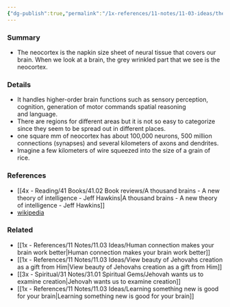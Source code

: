 ```yaml
---
{"dg-publish":true,"permalink":"/1x-references/11-notes/11-03-ideas/the-neocortex-is-the-center-of-intelligence-in-our-brains/","title":"The neocortex is the center of intelligence in our brains","noteIcon":""}
---
```



### Summary
- The neocortex is the napkin size sheet of neural tissue that covers our brain. When we look at a brain, the grey wrinkled part that we see is the neocortex.

### Details
- It handles higher-order brain functions such as sensory perception, cognition, generation of motor commands spatial reasoning and language.
- There are regions for different areas but it is not so easy to categorize since they seem to be spread out in different places.
- one square mm of neocortex has about 100,000 neurons, 500 million connections (synapses) and several kilometers of axons and dendrites.
- Imagine a few kilometers of wire squeezed into the size of a grain of rice.

### References
- [[4x - Reading/41 Books/41.02 Book reviews/A thousand brains - A new theory of intelligence - Jeff Hawkins\|A thousand brains - A new theory of intelligence - Jeff Hawkins]]
- [wikipedia](https://en.wikipedia.org/wiki/Neocortex)

### Related
- [[1x - References/11 Notes/11.03 Ideas/Human connection makes your brain work better\|Human connection makes your brain work better]]
- [[1x - References/11 Notes/11.03 Ideas/View beauty of Jehovahs creation as a gift from Him\|View beauty of Jehovahs creation as a gift from Him]]
- [[3x - Spiritual/31 Notes/31.01 Spiritual Gems/Jehovah wants us to examine creation\|Jehovah wants us to examine creation]]
- [[1x - References/11 Notes/11.03 Ideas/Learning something new is good for your brain\|Learning something new is good for your brain]]